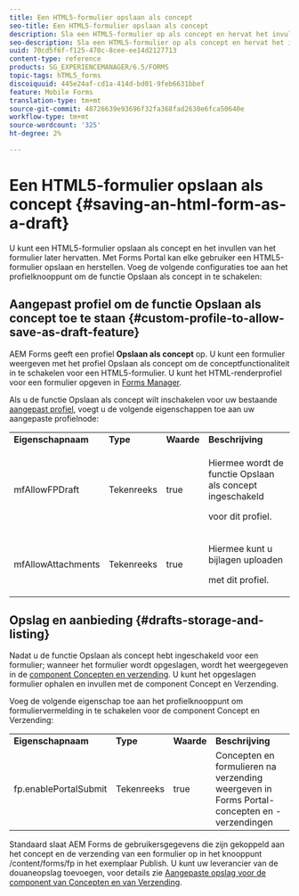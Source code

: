 ```yaml
---
title: Een HTML5-formulier opslaan als concept
seo-title: Een HTML5-formulier opslaan als concept
description: Sla een HTML5-formulier op als concept en hervat het invullen van het formulier in een later stadium.
seo-description: Sla een HTML5-formulier op als concept en hervat het invullen van het formulier in een later stadium.
uuid: 70cd5f6f-f125-470c-8cee-ee14d2127713
content-type: reference
products: SG_EXPERIENCEMANAGER/6.5/FORMS
topic-tags: hTML5_forms
discoiquuid: 445e24af-cd1a-414d-bd01-9feb6631bbef
feature: Mobile Forms
translation-type: tm+mt
source-git-commit: 48726639e93696f32fa368fad2630e6fca50640e
workflow-type: tm+mt
source-wordcount: '325'
ht-degree: 2%

---
```



# Een HTML5-formulier opslaan als concept {#saving-an-html-form-as-a-draft}

U kunt een HTML5-formulier opslaan als concept en het invullen van het formulier later hervatten. Met Forms Portal kan elke gebruiker een HTML5-formulier opslaan en herstellen. Voeg de volgende configuraties toe aan het profielknooppunt om de functie Opslaan als concept in te schakelen:

## Aangepast profiel om de functie Opslaan als concept toe te staan {#custom-profile-to-allow-save-as-draft-feature}

AEM Forms geeft een profiel **Opslaan als concept** op. U kunt een formulier weergeven met het profiel Opslaan als concept om de conceptfunctionaliteit in te schakelen voor een HTML5-formulier. U kunt het HTML-renderprofiel voor een formulier opgeven in [Forms Manager](/help/forms/using/introduction-managing-forms.md).

Als u de functie Opslaan als concept wilt inschakelen voor uw bestaande [aangepast profiel](/help/forms/using/custom-profile.md), voegt u de volgende eigenschappen toe aan uw aangepaste profielnode:

<table>
 <tbody>
  <tr>
   <td><strong>Eigenschapnaam</strong></td>
   <td><strong>Type</strong></td>
   <td><strong>Waarde</strong></td>
   <td><strong>Beschrijving</strong></td>
  </tr>
  <tr>
   <td>mfAllowFPDraft</td>
   <td>Tekenreeks</td>
   <td>true</td>
   <td><p>Hiermee wordt de functie Opslaan als concept ingeschakeld</p> <p>voor dit profiel.</p> </td>
  </tr>
  <tr>
   <td>mfAllowAttachments</td>
   <td>Tekenreeks</td>
   <td>true</td>
   <td><p>Hiermee kunt u bijlagen uploaden</p> <p>met dit profiel.</p> </td>
  </tr>
 </tbody>
</table>

## Opslag en aanbieding {#drafts-storage-and-listing}

Nadat u de functie Opslaan als concept hebt ingeschakeld voor een formulier; wanneer het formulier wordt opgeslagen, wordt het weergegeven in de [component Concepten en verzending](/help/forms/using/draft-submission-component.md). U kunt het opgeslagen formulier ophalen en invullen met de component Concept en Verzending.

Voeg de volgende eigenschap toe aan het profielknooppunt om formuliervermelding in te schakelen voor de component Concept en Verzending:

<table>
 <tbody>
  <tr>
   <td><strong>Eigenschapnaam</strong></td>
   <td><strong>Type</strong></td>
   <td><strong>Waarde</strong></td>
   <td><strong>Beschrijving</strong></td>
  </tr>
  <tr>
   <td>fp.enablePortalSubmit</td>
   <td>Tekenreeks</td>
   <td>true</td>
   <td>Concepten en formulieren na verzending weergeven in<br /> Forms Portal-concepten en -verzendingen</td>
  </tr>
 </tbody>
</table>

Standaard slaat AEM Forms de gebruikersgegevens die zijn gekoppeld aan het concept en de verzending van een formulier op in het knooppunt /content/forms/fp in het exemplaar Publish. U kunt uw leverancier van de douaneopslag toevoegen, voor details zie [Aangepaste opslag voor de component van Concepten en van Verzending](/help/forms/using/adding-custom-storage-provider-forms.md).
